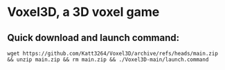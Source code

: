 # Voxel3D, a 3D voxel game

## Quick download and launch command:
```console
wget https://github.com/Katt3264/Voxel3D/archive/refs/heads/main.zip && unzip main.zip && rm main.zip && ./Voxel3D-main/launch.command
```
